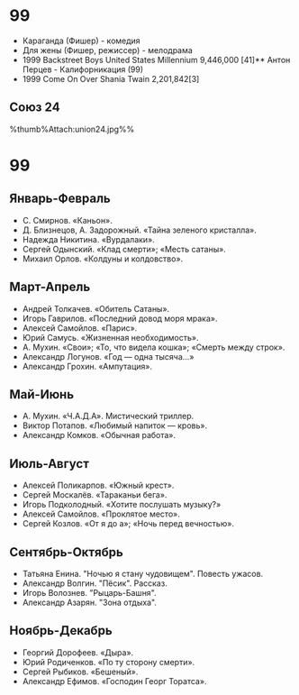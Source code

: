 #  99

*   Караганда (Фишер) - комедия
*   Для жены (Фишер, режиссер) - мелодрама
*   1999	Backstreet Boys	United States	Millennium	9,446,000	[41]** Антон Перцев - Калифорникация (99)
*   1999	Come On Over	Shania Twain	2,201,842[3]

## Союз 24
%thumb%Attach:union24.jpg%%

# 99

## Январь-Февраль	
*   С. Смирнов. «Каньон».
*   Д. Близнецов, А. Задорожный. «Тайна зеленого кристалла».
*   Надежда Никитина. «Вурдалаки».
*   Сергей Одынский. «Клад смерти»; «Месть сатаны».
*   Михаил Орлов. «Колдуны и колдовство».
	
## Март-Апрель	
*   Андрей Толкачев. «Обитель Сатаны».
*   Игорь Гаврилов. «Последний довод моря мрака».
*   Алексей Самойлов. «Парис».
*   Юрий Самусь. «Жизненная необходимость».
*   А. Мухин. «Свои»; «То, что видела кошка»; «Смерть между строк».
*   Александр Логунов. «Год — одна тысяча…»
*   Александр Грохин. «Ампутация».

## Май-Июнь	
*   А. Мухин. «Ч.А.Д.А». Мистический триллер.
*   Виктор Потапов. «Любимый напиток — кровь».
*   Александр Комков. «Обычная работа».

## Июль-Август	
*   Алексей Поликарпов. «Южный крест».
*   Сергей Москалёв. «Тараканьи бега».
*   Игорь Подколодный. «Хотите послушать музыку?»
*   Алексей Самойлов. «Проклятое место».
*   Сергей Козлов. «От я до а»; «Ночь перед вечностью».

## Сентябрь-Октябрь	
*   Татьяна Енина. "Ночью я стану чудовищем". Повесть ужасов.
*   Александр Волгин. "Пёсик". Рассказ.
*   Игорь Волознев. "Рыцарь-Башня".
*   Александр Азарян. "Зона отдыха".

## Ноябрь-Декабрь	
*   Георгий Дорофеев. «Дыра».
*   Юрий Родиченков. «По ту сторону смерти».
*   Сергей Рыбиков. «Бешеный».
*   Александр Ефимов. «Господин Георг Торатса».

